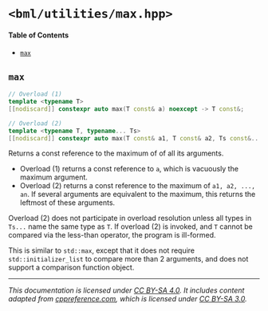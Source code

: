 # `<bml/utilities/max.hpp>`
#### Table of Contents
- [`max`](#max)

## `max`
```c++
// Overload (1)
template <typename T>
[[nodiscard]] constexpr auto max(T const& a) noexcept -> T const&;

// Overload (2)
template <typename T, typename... Ts>
[[nodiscard]] constexpr auto max(T const& a1, T const& a2, Ts const&... an) noexcept -> T const&
```
Returns a const reference to the maximum of of all its arguments.

- Overload (1) returns a const reference to `a`, which is vacuously the maximum argument.
- Overload (2) returns a const reference to the maximum of `a1, a2, ..., an`. If several arguments
  are equivalent to the maximum, this returns the leftmost of these arguments.

Overload (2) does not participate in overload resolution unless all types in `Ts...` name the same
type as `T`. If overload (2) is invoked, and `T` cannot be compared via the less-than operator, the
program is ill-formed.

This is similar to `std::max`, except that it does not require `std::initializer_list` to compare
more than 2 arguments, and does not support a comparison function object.

---
*This documentation is licensed under [CC BY-SA 4.0][1]. It includes content adapted from
[cppreference.com][2], which is licensed under [CC BY-SA 3.0][3].*

[1]: https://creativecommons.org/licenses/by-sa/4.0
[2]: https://en.cppreference.com
[3]: https://creativecommons.org/licenses/by-sa/3.0
